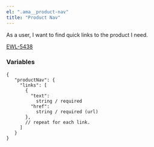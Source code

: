 ```yaml
---
el: ".ama__product-nav"
title: "Product Nav"
---
```


As a user, I want to find quick links to the product I need.



[EWL-5438](https://issues.ama-assn.org/browse/EWL-5438)

### Variables
~~~
{
   "productNav": {
     "links": [
       {
         "text": 
           string / required
         "href": 
           string / required (url)
       },
       // repeat for each link.
     ]
   }
}
~~~
